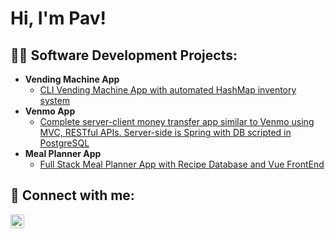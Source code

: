 <h1>Hi, I'm Pav! <br/></h1>

<h2>👨‍💻 Software Development Projects:</h2>

- <b>Vending Machine App</b>
  - [CLI Vending Machine App with automated HashMap inventory system](https://github.com/pavgee/vendingMachine.git)
- <b>Venmo App</b>
  - [Complete server-client money transfer app similar to Venmo using MVC, RESTful APIs. Server-side is Spring with DB scripted in PostgreSQL](https://github.com/pavgee/Venmo-App.git)
- <b>Meal Planner App</b>
  - [Full Stack Meal Planner App with Recipe Database and Vue FrontEnd](https://github.com/pavgee/Meal-Planner)

<h2> 🤳 Connect with me:</h2>

[<img align="left" alt="PavGaydos | LinkedIn" width="22px" src="https://cdn.jsdelivr.net/npm/simple-icons@v3/icons/linkedin.svg" />][linkedin]


[linkedin]: https://www.linkedin.com/in/pavel-gaydos/

<!--


Here are some ideas to get you started:

- 🔭 I’m currently working on ...
- 🌱 I’m currently learning ...
- 👯 I’m looking to collaborate on ...
- 🤔 I’m looking for help with ...
- 💬 Ask me about ...
- 📫 How to reach me: ...
- 😄 Pronouns: ...
- ⚡ Fun fact: ...
-->
